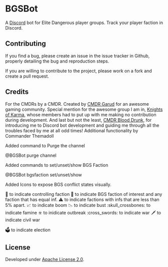 # BGSBot

A [Discord](https://discordapp.com/ "Discord") bot for Elite Dangerous player groups. Track your player faction in Discord. 

## Contributing

If you find a bug, please create an issue in the issue tracker in Github, properly detailing the bug and reproduction steps.

If you are willing to contribute to the project, please work on a fork and create a pull request.

## Credits

For the CMDRs by a CMDR. Created by [CMDR Garud](https://forums.frontier.co.uk/member.php/136073-Garud) for an awesome gaming community.
Special mention for the awesome group I am in, [Knights of Karma](http://knightsofkarma.com/), whose members had to put up with me making no contribution during development. And last but not the least, [CMDR Blood Drunk](https://forums.frontier.co.uk/member.php/125031-Blood-Drunk), for introducing me to Discord bot development and guiding me through all the troubles faced by me at all odd times!
Additional functionality by Commander Themadoll

Added command to Purge the channel

@BGSBot purge channel


Added commands to set/unset/show BGS Faction

@BGSBot bgsfaction set/unset/show


Added Icons to expose BGS conflict states visually.

:crown: to indicate controlling faction
:small_red_triangle:    to indicate BGS faction of interest and any faction that has equal inf.
:warning:               to indicate factions with infs that are less than 5% apart.
:chart_with_upwards_trend: to indicate boom
:chart_with_downwards_trend: to indicate bust
:skull_crossbones:      to indicate famine
:biohazard: to inidicate outbreak
:cross_swords: to indicate war
:dagger: to indicate civil war

:ballot_box:            to indicate election



## License

Developed under [Apache License 2.0](https://choosealicense.com/licenses/apache-2.0/).
